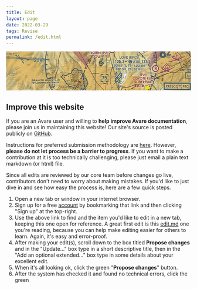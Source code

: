 ```yaml
---
title: Edit
layout: page
date: 2022-03-29
tags: Revise
permalink: /edit.html
---
```

<img src="images/apps4av-header.jpg" style="width: 100;">

## Improve this website

If you are an Avare user and willing to **help improve Avare
documentation**, please join us in maintaining this website! Our
site's source is posted publicly on
[GitHub](https://github.com/avare-docs/avare-docs.github.io).

Instructions for preferred submission methodology are
[here](https://github.com/avare-docs/avare-docs.github.io).  However,
**please do not let process be a barrier to progress**.  If you want
to make a contribution at it is too technically challenging, please
just email a plain text markdown (or html) file.

Since all edits are reviewed by our core team before changes go live,
contributors don't need to worry about making mistakes. If you'd like
to just dive in and see how easy the process is, here are a few quick steps.
1. Open a new tab or window in your internet browser.
2. Sign up for a free [account](https://github.com/avare-docs.github.io) by bookmarking that link and then clicking "Sign up" at the top-right.
3. Use the above link to find and the item you'd like to edit in a new tab, keeping this one open for reference. A great first edit is this [edit.md](https://github.com/avare-docs/avare-docs.github.io/blob/main/edit.md) one you're reading, because you can help make editing easier for others to learn. Again, it's easy and error-proof.
4. After making your edit(s), scroll down to the box titled **Propose changes** and in the "Update..." box type in a short descriptive title, then in the "Add an optional extended..." box type in some details about your excellent edit.
5. When it's all looking ok, click the green "**Propose changes**" button.
6. After the system has checked it and found no technical errors, click the green 
